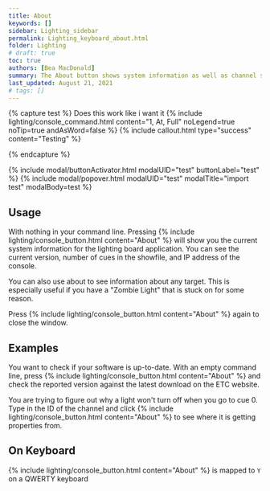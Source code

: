 ```yaml
---
title: About
keywords: []
sidebar: Lighting_sidebar
permalink: Lighting_keyboard_about.html
folder: Lighting
# draft: true
toc: true
authors: [Bea MacDonald]
summary: The About button shows system information as well as channel source information
last_updated: August 21, 2021
# tags: []
---
```


{% capture test %}
Does this work like i want it
{% include lighting/console_command.html content="1, At, Full" noLegend=true noTip=true andAsWord=false %}
{% include callout.html type="success" content="Testing" %}

{% endcapture %}


{% include modal/buttonActivator.html modalUID="test" buttonLabel="test" %}
{% include modal/popover.html modalUID="test" modalTitle="import test" modalBody=test %}

## Usage
With nothing in your command line. Pressing {% include lighting/console_button.html content="About" %} will show you the current system information for the lighting board application. You can see the current version, number of cues in the showfile, and IP address of the console.

You can also use about to see information about any target. This is especially useful if you have a "Zombie Light" that is stuck on for some reason.

Press {% include lighting/console_button.html content="About" %} again to close the window.
## Examples
You want to check if your software is up-to-date. With an empty command line, press {% include lighting/console_button.html content="About" %} and check the reported version against the latest download on the ETC website.

You are trying to figure out why a light won't turn off when you go to cue 0. Type in the ID of the channel and click {% include lighting/console_button.html content="About" %} to see where it is getting properties from.
## On Keyboard
{% include lighting/console_button.html content="About" %} is mapped to `Y` on a QWERTY keyboard
